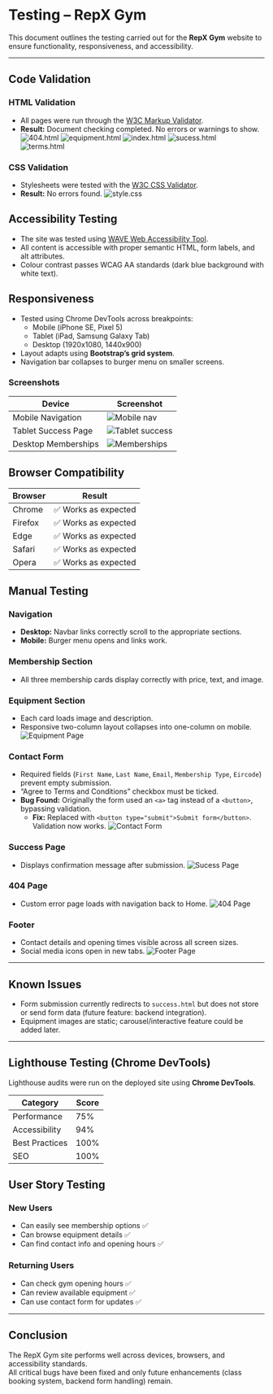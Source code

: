 # Testing – RepX Gym

This document outlines the testing carried out for the **RepX Gym** website to ensure functionality, responsiveness, and accessibility.

---

## Code Validation

### HTML Validation
- All pages were run through the [W3C Markup Validator](https://validator.w3.org/).
- **Result:** Document checking completed. No errors or warnings to show.
![404.html](assets/images/testing/404.html-tested.jpg)
![equipment.html](assets/images/testing/equipment.html-tested.jpg)
![index.html](assets/images/testing/index.html-tested.jpg)
![sucess.html](assets/images/testing/sucess.html-tested.jpg)  
![terms.html](assets/images/testing/terms.html-tested.jpg)  

### CSS Validation
- Stylesheets were tested with the [W3C CSS Validator](https://jigsaw.w3.org/css-validator/).
- **Result:** No errors found.
![style.css](assets/images/testing/style.css-tested.jpg)  

## Accessibility Testing

- The site was tested using [WAVE Web Accessibility Tool](https://wave.webaim.org/).
- All content is accessible with proper semantic HTML, form labels, and alt attributes.
- Colour contrast passes WCAG AA standards (dark blue background with white text).

## Responsiveness

- Tested using Chrome DevTools across breakpoints:
  - Mobile (iPhone SE, Pixel 5)
  - Tablet (iPad, Samsung Galaxy Tab)
  - Desktop (1920x1080, 1440x900)
- Layout adapts using **Bootstrap’s grid system**.
- Navigation bar collapses to burger menu on smaller screens.


### Screenshots
| Device | Screenshot |
|--------|------------|
| Mobile Navigation | ![Mobile nav](assets/images/testing/mobile-nav-tested.jpg) |
| Tablet Success Page | ![Tablet success](assets/images/testing/sucess-tablet.jpg) |
| Desktop Memberships | ![Memberships](assets/images/testing/membership-desktop.jpg) |

## Browser Compatibility

| Browser   | Result |
|-----------|--------|
| Chrome    | ✅ Works as expected |
| Firefox   | ✅ Works as expected |
| Edge      | ✅ Works as expected |
| Safari    | ✅ Works as expected |
| Opera     | ✅ Works as expected |

## Manual Testing

### Navigation
- **Desktop:** Navbar links correctly scroll to the appropriate sections.  
- **Mobile:** Burger menu opens and links work.  

### Membership Section
- All three membership cards display correctly with price, text, and image.  

### Equipment Section
- Each card loads image and description.  
- Responsive two-column layout collapses into one-column on mobile.
![Equipment Page](assets/images/testing/equipment-mobile.jpg)

### Contact Form
- Required fields (`First Name`, `Last Name`, `Email`, `Membership Type`, `Eircode`) prevent empty submission.  
- “Agree to Terms and Conditions” checkbox must be ticked.  
- **Bug Found:** Originally the form used an `<a>` tag instead of a `<button>`, bypassing validation.  
  - **Fix:** Replaced with `<button type="submit">Submit form</button>`. Validation now works.
![Contact Form](assets/images/testing/contact-form.jpg)


### Success Page
- Displays confirmation message after submission.
![Sucess Page](assets/images/testing/sucess-tablet.jpg)

### 404 Page
- Custom error page loads with navigation back to Home.
![404 Page](assets/images/testing/404-page.jpg)

### Footer
- Contact details and opening times visible across all screen sizes.  
- Social media icons open in new tabs.
![Footer Page](assets/images/testing/footer.jpg)

---

## Known Issues

- Form submission currently redirects to `success.html` but does not store or send form data (future feature: backend integration).  
- Equipment images are static; carousel/interactive feature could be added later.  

---

## Lighthouse Testing (Chrome DevTools)

Lighthouse audits were run on the deployed site using **Chrome DevTools**.

| Category        | Score |
|-----------------|-------|
| Performance     | 75%   |
| Accessibility   | 94%   |
| Best Practices  | 100%  |
| SEO             | 100%  |

## User Story Testing

### New Users
- Can easily see membership options ✅  
- Can browse equipment details ✅  
- Can find contact info and opening hours ✅  

### Returning Users
- Can check gym opening hours ✅  
- Can review available equipment ✅  
- Can use contact form for updates ✅  

---

## Conclusion

The RepX Gym site performs well across devices, browsers, and accessibility standards.  
All critical bugs have been fixed and only future enhancements (class booking system, backend form handling) remain.

